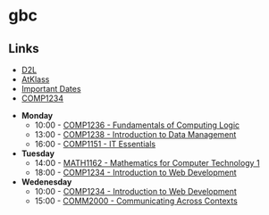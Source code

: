 # gbc
## Links
- [D2L](https://learn.georgebrown.ca)
- [AtKlass](https://app.atklass.com)
- [Important Dates](https://www.georgebrown.ca/current-students/important-dates?term=27246&category=131)
- [COMP1234](comp1238.md)
* **Monday**
    * 10:00 - [COMP1236 - Fundamentals of Computing Logic](https://learn.georgebrown.ca/d2l/home/337951)
    * 13:00 - [COMP1238 - Introduction to Data Management](https://learn.georgebrown.ca/d2l/home/334969)
    * 16:00 - [COMP1151 - IT Essentials](https://learn.georgebrown.ca/d2l/home/335096)
* **Tuesday**
    * 14:00 - [MATH1162 - Mathematics for Computer Technology 1](https://learn.georgebrown.ca/d2l/home/319780)
    * 18:00 - [COMP1234 - Introduction to Web Development](https://learn.georgebrown.ca/d2l/home/342908)
* **Wedenesday**
    * 10:00 - [COMP1234 - Introduction to Web Development](https://learn.georgebrown.ca/d2l/home/342908)
    * 15:00 - [COMM2000 - Communicating Across Contexts](https://learn.georgebrown.ca/d2l/home/324964)
